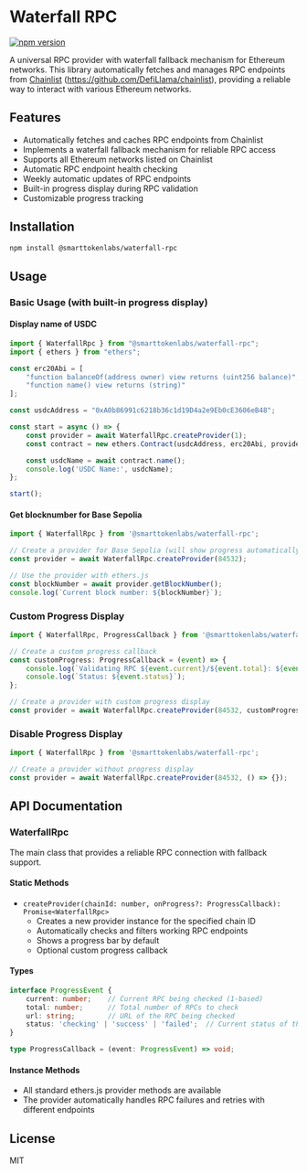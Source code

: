 # Waterfall RPC

[![npm version](https://badge.fury.io/js/%40smarttokenlabs%2Fwaterfall-rpc.svg)](https://badge.fury.io/js/%40smarttokenlabs%2Fwaterfall-rpc)

A universal RPC provider with waterfall fallback mechanism for Ethereum networks. This library automatically fetches and manages RPC endpoints from [Chainlist](https://chainlist.org) (https://github.com/DefiLlama/chainlist), providing a reliable way to interact with various Ethereum networks.

## Features

- Automatically fetches and caches RPC endpoints from Chainlist
- Implements a waterfall fallback mechanism for reliable RPC access
- Supports all Ethereum networks listed on Chainlist
- Automatic RPC endpoint health checking
- Weekly automatic updates of RPC endpoints
- Built-in progress display during RPC validation
- Customizable progress tracking

## Installation

```bash
npm install @smarttokenlabs/waterfall-rpc
```

## Usage

### Basic Usage (with built-in progress display)

#### Display name of USDC

```typescript
import { WaterfallRpc } from "@smarttokenlabs/waterfall-rpc";
import { ethers } from "ethers";

const erc20Abi = [
    "function balanceOf(address owner) view returns (uint256 balance)",
    "function name() view returns (string)"
];

const usdcAddress = "0xA0b86991c6218b36c1d19D4a2e9Eb0cE3606eB48";

const start = async () => {
    const provider = await WaterfallRpc.createProvider(1);
    const contract = new ethers.Contract(usdcAddress, erc20Abi, provider);

    const usdcName = await contract.name();
    console.log('USDC Name:', usdcName);
};

start();
```

#### Get blocknumber for Base Sepolia

```typescript
import { WaterfallRpc } from '@smarttokenlabs/waterfall-rpc';

// Create a provider for Base Sepolia (will show progress automatically)
const provider = await WaterfallRpc.createProvider(84532);

// Use the provider with ethers.js
const blockNumber = await provider.getBlockNumber();
console.log(`Current block number: ${blockNumber}`);
```

### Custom Progress Display

```typescript
import { WaterfallRpc, ProgressCallback } from '@smarttokenlabs/waterfall-rpc';

// Create a custom progress callback
const customProgress: ProgressCallback = (event) => {
    console.log(`Validating RPC ${event.current}/${event.total}: ${event.url}`);
    console.log(`Status: ${event.status}`);
};

// Create a provider with custom progress display
const provider = await WaterfallRpc.createProvider(84532, customProgress);
```

### Disable Progress Display

```typescript
import { WaterfallRpc } from '@smarttokenlabs/waterfall-rpc';

// Create a provider without progress display
const provider = await WaterfallRpc.createProvider(84532, () => {});
```

## API Documentation

### WaterfallRpc

The main class that provides a reliable RPC connection with fallback support.

#### Static Methods

- `createProvider(chainId: number, onProgress?: ProgressCallback): Promise<WaterfallRpc>`
  - Creates a new provider instance for the specified chain ID
  - Automatically checks and filters working RPC endpoints
  - Shows a progress bar by default
  - Optional custom progress callback

#### Types

```typescript
interface ProgressEvent {
    current: number;    // Current RPC being checked (1-based)
    total: number;      // Total number of RPCs to check
    url: string;        // URL of the RPC being checked
    status: 'checking' | 'success' | 'failed';  // Current status of the check
}

type ProgressCallback = (event: ProgressEvent) => void;
```

#### Instance Methods

- All standard ethers.js provider methods are available
- The provider automatically handles RPC failures and retries with different endpoints

## License

MIT
